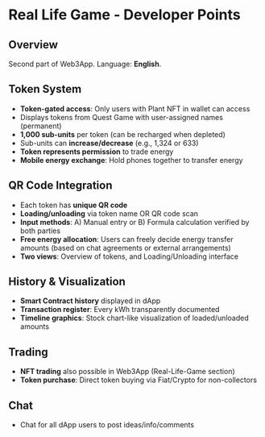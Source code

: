 # Real Life Game - Developer Points

## Overview
Second part of Web3App. Language: **English**.

## Token System
- **Token-gated access**: Only users with Plant NFT in wallet can access
- Displays tokens from Quest Game with user-assigned names (permanent)
- **1,000 sub-units** per token (can be recharged when depleted)
- Sub-units can **increase/decrease** (e.g., 1,324 or 633)
- **Token represents permission** to trade energy
- **Mobile energy exchange**: Hold phones together to transfer energy

## QR Code Integration
- Each token has **unique QR code**
- **Loading/unloading** via token name OR QR code scan
- **Input methods**: A) Manual entry or B) Formula calculation verified by both parties
- **Free energy allocation**: Users can freely decide energy transfer amounts (based on chat agreements or external arrangements)
- **Two views**: Overview of tokens, and Loading/Unloading interface

## History & Visualization
- **Smart Contract history** displayed in dApp
- **Transaction register**: Every kWh transparently documented
- **Timeline graphics**: Stock chart-like visualization of loaded/unloaded amounts

## Trading
- **NFT trading** also possible in Web3App (Real-Life-Game section)
- **Token purchase**: Direct token buying via Fiat/Crypto for non-collectors

## Chat
- Chat for all dApp users to post ideas/info/comments